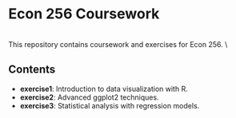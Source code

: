 # Econ 256 Coursework 
\
This repository contains coursework and exercises for Econ 256. \

## Contents 
- **exercise1**: Introduction to data visualization with R.
- **exercise2**: Advanced ggplot2 techniques.
- **exercise3**: Statistical analysis with regression models.
